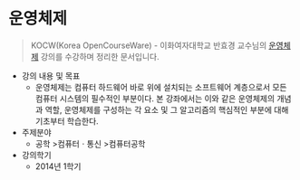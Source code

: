 # 운영체제

> KOCW(Korea OpenCourseWare) - 이화여자대학교 반효경 교수님의 [운영체제](http://www.kocw.net/home/search/kemView.do?kemId=1046323) 강의를
> 수강하며 정리한 문서입니다.

* 강의 내용 및 목표
    * 운영체제는 컴퓨터 하드웨어 바로 위에 설치되는 소프트웨어 계층으로서 모든 컴퓨터 시스템의 필수적인 부분이다. 본 강좌에서는 이와 같은 운영체제의 개념과 역할, 운영체제를 구성하는 각 요소 및 그 알고리즘의
      핵심적인 부분에 대해 기초부터 학습한다.
* 주제분야
    * 공학 >컴퓨터ㆍ통신 >컴퓨터공학
* 강의학기
    * 2014년 1학기